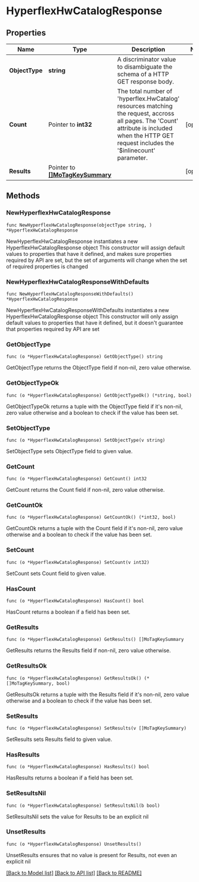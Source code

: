 # HyperflexHwCatalogResponse

## Properties

Name | Type | Description | Notes
------------ | ------------- | ------------- | -------------
**ObjectType** | **string** | A discriminator value to disambiguate the schema of a HTTP GET response body. | 
**Count** | Pointer to **int32** | The total number of &#39;hyperflex.HwCatalog&#39; resources matching the request, accross all pages. The &#39;Count&#39; attribute is included when the HTTP GET request includes the &#39;$inlinecount&#39; parameter. | [optional] 
**Results** | Pointer to [**[]MoTagKeySummary**](MoTagKeySummary.md) |  | [optional] 

## Methods

### NewHyperflexHwCatalogResponse

`func NewHyperflexHwCatalogResponse(objectType string, ) *HyperflexHwCatalogResponse`

NewHyperflexHwCatalogResponse instantiates a new HyperflexHwCatalogResponse object
This constructor will assign default values to properties that have it defined,
and makes sure properties required by API are set, but the set of arguments
will change when the set of required properties is changed

### NewHyperflexHwCatalogResponseWithDefaults

`func NewHyperflexHwCatalogResponseWithDefaults() *HyperflexHwCatalogResponse`

NewHyperflexHwCatalogResponseWithDefaults instantiates a new HyperflexHwCatalogResponse object
This constructor will only assign default values to properties that have it defined,
but it doesn't guarantee that properties required by API are set

### GetObjectType

`func (o *HyperflexHwCatalogResponse) GetObjectType() string`

GetObjectType returns the ObjectType field if non-nil, zero value otherwise.

### GetObjectTypeOk

`func (o *HyperflexHwCatalogResponse) GetObjectTypeOk() (*string, bool)`

GetObjectTypeOk returns a tuple with the ObjectType field if it's non-nil, zero value otherwise
and a boolean to check if the value has been set.

### SetObjectType

`func (o *HyperflexHwCatalogResponse) SetObjectType(v string)`

SetObjectType sets ObjectType field to given value.


### GetCount

`func (o *HyperflexHwCatalogResponse) GetCount() int32`

GetCount returns the Count field if non-nil, zero value otherwise.

### GetCountOk

`func (o *HyperflexHwCatalogResponse) GetCountOk() (*int32, bool)`

GetCountOk returns a tuple with the Count field if it's non-nil, zero value otherwise
and a boolean to check if the value has been set.

### SetCount

`func (o *HyperflexHwCatalogResponse) SetCount(v int32)`

SetCount sets Count field to given value.

### HasCount

`func (o *HyperflexHwCatalogResponse) HasCount() bool`

HasCount returns a boolean if a field has been set.

### GetResults

`func (o *HyperflexHwCatalogResponse) GetResults() []MoTagKeySummary`

GetResults returns the Results field if non-nil, zero value otherwise.

### GetResultsOk

`func (o *HyperflexHwCatalogResponse) GetResultsOk() (*[]MoTagKeySummary, bool)`

GetResultsOk returns a tuple with the Results field if it's non-nil, zero value otherwise
and a boolean to check if the value has been set.

### SetResults

`func (o *HyperflexHwCatalogResponse) SetResults(v []MoTagKeySummary)`

SetResults sets Results field to given value.

### HasResults

`func (o *HyperflexHwCatalogResponse) HasResults() bool`

HasResults returns a boolean if a field has been set.

### SetResultsNil

`func (o *HyperflexHwCatalogResponse) SetResultsNil(b bool)`

 SetResultsNil sets the value for Results to be an explicit nil

### UnsetResults
`func (o *HyperflexHwCatalogResponse) UnsetResults()`

UnsetResults ensures that no value is present for Results, not even an explicit nil

[[Back to Model list]](../README.md#documentation-for-models) [[Back to API list]](../README.md#documentation-for-api-endpoints) [[Back to README]](../README.md)


